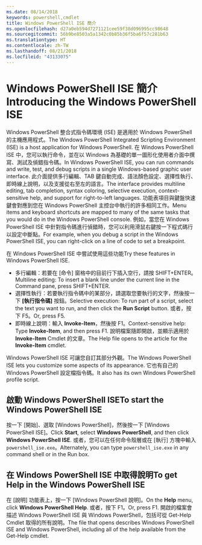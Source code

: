 ```yaml
---
ms.date: 08/14/2018
keywords: powershell,cmdlet
title: Windows PowerShell ISE 簡介
ms.openlocfilehash: d27a0eb594d7271121cee59f38d096995cc98648
ms.sourcegitcommit: 56b9be8503a5a1342c0b85b36f5ba6f57c281b63
ms.translationtype: HT
ms.contentlocale: zh-TW
ms.lasthandoff: 08/21/2018
ms.locfileid: "43133075"
---
```

# <a name="introducing-the-windows-powershell-ise"></a><span data-ttu-id="ddc90-103">Windows PowerShell ISE 簡介</span><span class="sxs-lookup"><span data-stu-id="ddc90-103">Introducing the Windows PowerShell ISE</span></span>

<span data-ttu-id="ddc90-104">Windows PowerShell 整合式指令碼環境 (ISE) 是適用於 Windows PowerShell 的主機應用程式。</span><span class="sxs-lookup"><span data-stu-id="ddc90-104">The Windows PowerShell Integrated Scripting Environment (ISE) is a host application for Windows PowerShell.</span></span> <span data-ttu-id="ddc90-105">在 Windows PowerShell ISE 中，您可以執行命令，並在以 Windows 為基礎的單一圖形化使用者介面中撰寫、測試及偵錯指令碼。</span><span class="sxs-lookup"><span data-stu-id="ddc90-105">In Windows PowerShell ISE, you can run commands and write, test, and debug scripts in a single Windows-based graphic user interface.</span></span> <span data-ttu-id="ddc90-106">此介面提供多行編輯、TAB 鍵自動完成、語法顏色設定、選擇性執行、即時線上說明，以及支援從右至左的語言。</span><span class="sxs-lookup"><span data-stu-id="ddc90-106">The interface provides multiline editing, tab completion, syntax coloring, selective execution, context-sensitive help, and support for right-to-left languages.</span></span> <span data-ttu-id="ddc90-107">功能表項目與鍵盤快速鍵會對應到您在 Windows PowerShell 主控台中執行的許多相同工作。</span><span class="sxs-lookup"><span data-stu-id="ddc90-107">Menu items and keyboard shortcuts are mapped to many of the same tasks that you would do in the Windows PowerShell console.</span></span> <span data-ttu-id="ddc90-108">例如，當您在 Windows PowerShell ISE 中針對指令碼進行偵錯時，您可以利用滑鼠右鍵按一下程式碼行以設定中斷點。</span><span class="sxs-lookup"><span data-stu-id="ddc90-108">For example, when you debug a script in the Windows PowerShell ISE, you can right-click on a line of code to set a breakpoint.</span></span>

<span data-ttu-id="ddc90-109">在 Windows PowerShell ISE 中嘗試使用這些功能</span><span class="sxs-lookup"><span data-stu-id="ddc90-109">Try these features in Windows PowerShell ISE.</span></span>

- <span data-ttu-id="ddc90-110">多行編輯：若要在 [命令] 窗格中的目前行下插入空行，請按 SHIFT+ENTER。</span><span class="sxs-lookup"><span data-stu-id="ddc90-110">Multiline editing: To insert a blank line under the current line in the Command pane, press SHIFT+ENTER.</span></span>
- <span data-ttu-id="ddc90-111">選擇性執行：若要執行指令碼中的某部分，請選取您要執行的文字，然後按一下 **[執行指令碼]** 按鈕。</span><span class="sxs-lookup"><span data-stu-id="ddc90-111">Selective execution: To run part of a script, select the text you want to run, and then click the **Run Script** button.</span></span> <span data-ttu-id="ddc90-112">或者，按下 F5。</span><span class="sxs-lookup"><span data-stu-id="ddc90-112">Or, press F5.</span></span>
- <span data-ttu-id="ddc90-113">即時線上說明：輸入 **Invoke-Item**，然後按 F1。</span><span class="sxs-lookup"><span data-stu-id="ddc90-113">Context-sensitive help: Type **Invoke-Item**, and then press F1.</span></span> <span data-ttu-id="ddc90-114">說明檔案隨即開啟，並顯示適用於 **Invoke-Item** Cmdlet 的文章。</span><span class="sxs-lookup"><span data-stu-id="ddc90-114">The Help file opens to the article for the **Invoke-Item** cmdlet.</span></span>

<span data-ttu-id="ddc90-115">Windows PowerShell ISE 可讓您自訂其部分外觀。</span><span class="sxs-lookup"><span data-stu-id="ddc90-115">The Windows PowerShell ISE lets you customize some aspects of its appearance.</span></span> <span data-ttu-id="ddc90-116">它也有自己的 Windows PowerShell 設定檔指令碼。</span><span class="sxs-lookup"><span data-stu-id="ddc90-116">It also has its own Windows PowerShell profile script.</span></span>

## <a name="to-start-the-windows-powershell-ise"></a><span data-ttu-id="ddc90-117">啟動 Windows PowerShell ISE</span><span class="sxs-lookup"><span data-stu-id="ddc90-117">To start the Windows PowerShell ISE</span></span>

<span data-ttu-id="ddc90-118">按一下 [開始]、選取 [Windows PowerShell]，然後按一下 [Windows PowerShell ISE]。</span><span class="sxs-lookup"><span data-stu-id="ddc90-118">Click **Start**, select **Windows PowerShell**, and then click **Windows PowerShell ISE**.</span></span>
<span data-ttu-id="ddc90-119">或者，您可以在任何命令殼層或在 [執行] 方塊中輸入 `powershell_ise.exe`。</span><span class="sxs-lookup"><span data-stu-id="ddc90-119">Alternately, you can type `powershell_ise.exe` in any command shell or in the Run box.</span></span>

## <a name="to-get-help-in-the-windows-powershell-ise"></a><span data-ttu-id="ddc90-120">在 Windows PowerShell ISE 中取得說明</span><span class="sxs-lookup"><span data-stu-id="ddc90-120">To get Help in the Windows PowerShell ISE</span></span>

<span data-ttu-id="ddc90-121">在 [說明] 功能表上，按一下 [Windows PowerShell 說明]。</span><span class="sxs-lookup"><span data-stu-id="ddc90-121">On the **Help** menu, click **Windows PowerShell Help**.</span></span> <span data-ttu-id="ddc90-122">或者，按下 F1。</span><span class="sxs-lookup"><span data-stu-id="ddc90-122">Or, press F1.</span></span> <span data-ttu-id="ddc90-123">開啟的檔案會描述 Windows PowerShell ISE 與 Windows PowerShell，包括可從 Get-Help Cmdlet 取得的所有說明。</span><span class="sxs-lookup"><span data-stu-id="ddc90-123">The file that opens describes Windows PowerShell ISE and Windows PowerShell, including all of the help available from the Get-Help cmdlet.</span></span>